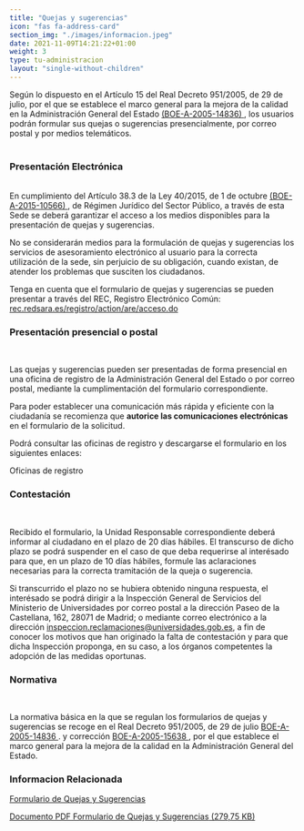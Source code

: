 ```yaml
---
title: "Quejas y sugerencias"
icon: "fas fa-address-card"
section_img: "./images/informacion.jpeg"
date: 2021-11-09T14:21:22+01:00
weight: 3
type: tu-administracion
layout: "single-without-children"
---
```

<p>
						Según lo dispuesto en el Artículo 15 del Real Decreto 951/2005, de 29 de julio, por el que se establece el marco general para la mejora de la calidad en la Administración General del Estado <a href="https://www.boe.es/buscar/act.php?id=BOE-A-2005-14836" target="_blank">(BOE-A-2005-14836) <i class="icon fas fa-external-link-alt"></i></a>, los usuarios podrán formular sus quejas o sugerencias presencialmente, por correo postal y por medios telemáticos.<br><br> 
<h3> Presentación Electrónica </h3><br>
En cumplimiento del Artículo 38.3 de la Ley 40/2015, de 1 de octubre <a href="https://www.boe.es/buscar/act.php?id=BOE-A-2015-10566" target="_blank">(BOE-A-2015-10566) <i class="icon fas fa-external-link-alt"></i></a>, de Régimen Jurídico del Sector Público, a través de esta Sede se deberá garantizar el acceso a los medios disponibles para la presentación de quejas y sugerencias.

No se considerarán medios para la formulación de quejas y sugerencias los servicios de asesoramiento electrónico al usuario para la correcta utilización de la sede, sin perjuicio de su obligación, cuando existan, de atender los problemas que susciten los ciudadanos.

Tenga en cuenta que el formulario de quejas y sugerencias se pueden presentar a través del REC, Registro Electrónico Común:
<a href="https://rec.redsara.es/registro/action/are/acceso.do " target="_blank">
rec.redsara.es/registro/action/are/acceso.do <i class="icon fas fa-external-link-alt"></i></a>

 

<h3> Presentación presencial o postal</h3><br>

Las quejas y sugerencias pueden ser presentadas de forma presencial en una oficina de registro de la Administración General del Estado o por correo postal, mediante la cumplimentación del formulario correspondiente.

Para poder establecer una comunicación más rápida y eficiente con la ciudadanía se recomienza que **autorice las comunicaciones electrónicas** en el formulario de la solicitud.

Podrá consultar las oficinas de registro y descargarse el formulario en los siguientes enlaces:

Oficinas de registro

 

<h3>Contestación</h3><br>

Recibido el formulario, la Unidad Responsable correspondiente deberá informar al ciudadano en el plazo de 20 días hábiles. El transcurso de dicho plazo se podrá suspender en el caso de que deba requerirse al interésado para que, en un plazo de 10 días hábiles, formule las aclaraciones necesarias para la correcta tramitación de la queja o sugerencia.

Si transcurrido el plazo no se hubiera obtenido ninguna respuesta, el interésado se podrá dirigir a la Inspección General de Servicios del Ministerio de Universidades por correo postal a la dirección Paseo de la Castellana, 162, 28071 de Madrid; o mediante correo electrónico a la dirección <a href="mailto:inspeccion.reclamaciones@universidades.gob.es, ">inspeccion.reclamaciones@universidades.gob.es</a>, a fin de conocer los motivos que han originado la falta de contestación y para que dicha Inspección proponga, en su caso, a los órganos competentes la adopción de las medidas oportunas.

 

<h3>Normativa</h3><br>

La normativa básica en la que se regulan los formularios de quejas y sugerencias se recoge en el Real Decreto 951/2005, de 29 de julio <a href="https://www.boe.es/buscar/act.php?id=BOE-A-2005-14836" target="_blank">BOE-A-2005-14836 <i class="icon fas fa-external-link-alt"></i></a>. y corrección <a href="https://www.boe.es/diario_boe/txt.php?id=BOE-A-2005-15638" target="_blank">BOE-A-2005-15638 <i class="icon fas fa-external-link-alt"></i></a>, por el que establece el marco general para la mejora de la calidad en la Administración General del Estado.
 </div>
            </div>
<div class="row row_center">
                    <div class="col-12 box_card_title d-flex">
                        <h3 class="title_separador"><i class="fas fa-download"></i>Informacion Relacionada</h3>
                    </div>
                    <div class="col-lg-12 cards_download_cnt">
                        <div class="row">
                            <div class="download_card">
                                <a class="card" href="{{< siteurl >}}documentos/PDF/tu_administracion/informacion_atencion_ciudadano/FormularioQuejasYSugerencias.pdf" target="_blank">
                                    <div class="card-header">
                                        <i class="fal fa-download"></i>
                                    </div>
                                    <div class="card-body">
                                        <p class="text_body">Formulario de Quejas y Sugerencias</p>
                                        <p class="text_file">
                                            <i class="fal fa-file_icon"></i> 
                                            <span class="tit">Documento PDF Formulario de Quejas y Sugerencias</span>  (279,75 KB)
                                        </p>
                                    </div>
                                </a>
                            </div>
                        </div>
                    </div>
                </div>
            </div>
        </article>
    </section>
